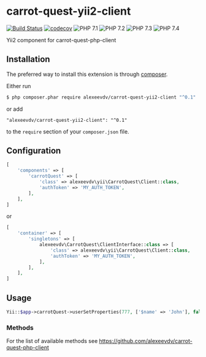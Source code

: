 # carrot-quest-yii2-client

[![Build Status](https://travis-ci.com/alexeevdv/carrot-quest-yii2-client.svg?branch=master)](https://travis-ci.com/alexeevdv/carrot-quest-yii2-client) 
[![codecov](https://codecov.io/gh/alexeevdv/carrot-quest-yii2-client/branch/master/graph/badge.svg)](https://codecov.io/gh/alexeevdv/carrot-quest-yii2-client)
![PHP 7.1](https://img.shields.io/badge/PHP-7.1-green.svg) 
![PHP 7.2](https://img.shields.io/badge/PHP-7.2-green.svg)
![PHP 7.3](https://img.shields.io/badge/PHP-7.3-green.svg)
![PHP 7.4](https://img.shields.io/badge/PHP-7.4-green.svg)

Yii2 component for carrot-quest-php-client

## Installation

The preferred way to install this extension is through [composer](http://getcomposer.org/download/).

Either run

```bash
$ php composer.phar require alexeevdv/carrot-quest-yii2-client "^0.1"
```

or add

```
"alexeevdv/carrot-quest-yii2-client": "^0.1"
```

to the ```require``` section of your `composer.json` file.

## Configuration

```php
[
    'components' => [
        'carrotQuest' => [
            'class' => alexeevdv\yii\CarrotQuest\Client::class,
            'authToken' => 'MY_AUTH_TOKEN',
        ],
    ],
]
```

or

```php
[
    'container' => [
        'singletons' => [
            alexeevdv\CarrotQuest\ClientInterface::class => [
                'class' => alexeevdv\yii\CarrotQuest\Client::class,
                'authToken' => 'MY_AUTH_TOKEN',
            ],
        ],
    ],
]
```


## Usage

```php
Yii::$app->carrotQuest->userSetProperties(777, ['$name' => 'John'], false);
```

### Methods

For the list of available methods see https://github.com/alexeevdv/carrot-quest-php-client
